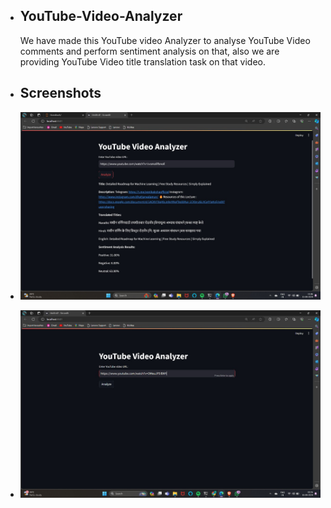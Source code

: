 -  ## YouTube-Video-Analyzer
   We have made this YouTube video Analyzer to analyse YouTube Video comments and perform sentiment analysis on that, also we are providing YouTube Video title translation task on that video.

-  ## Screenshots
- ![Example Image](IMG-20240415-WA0074.jpg)

- ![Example Image](IMG-20240416-WA0006.jpg)
